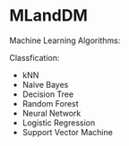 # MLandDM 
Machine Learning Algorithms:

Classfication:
* kNN
* Naive Bayes
* Decision Tree
* Random Forest
* Neural Network
* Logistic Regression
* Support Vector Machine
